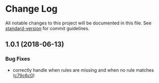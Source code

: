 # Change Log

All notable changes to this project will be documented in this file. See [standard-version](https://github.com/conventional-changelog/standard-version) for commit guidelines.

<a name="1.0.1"></a>
## 1.0.1 (2018-06-13)


### Bug Fixes

* correctly handle when rules are missing and when no rule matches ([c79c6c0](https://github.com/deftly/nlp-router/commit/c79c6c0))
